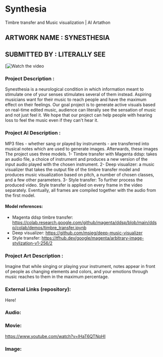 # Synthesia
Timbre transfer and Music visualization | AI Artathon

## ARTWORK NAME : SYNESTHESIA
## SUBMITTED BY : LITERALLY SEE
[![Watch the video](https://www.youtube.com/watch?v=IHaT6QTNoHI)

 
### Project Description :
Synesthesia is a neurological condition in which information meant to stimulate one of your senses stimulates several of them instead. Aspiring musicians want for their music to reach people and have the maximum effect on their feelings. Our goal project is to generate active visuals based on real-time edited music, audience can literally see the sensation of music and not just feel it. We hope that our project can help people with hearing loss to feel the music even if they can't hear it.
### Project AI Description :
MP3 files - whether sang or played by instruments - are transferred into musical notes which are used to generate images. Afterwards, these images
The project uses three models. 
1- Timbre transfer with Magenta ddsp: takes an audio file, a choice of instrument and produces a new version of the input audio played with the chosen instrument. 
2- Deep visualizer: a music visualizer that takes the output file of the timbre transfer model and produces music visualization based on pitch, a number of chosen classes, and a few other parameters.
3- Style transfer: To further process the produced video. Style transfer is applied on every frame in the video separately. Eventually, all frames are compiled together with the audio from the first model. 
#### Model references: 
- Magenta ddsp timbre transfer: https://colab.research.google.com/github/magenta/ddsp/blob/main/ddsp/colab/demos/timbre_transfer.ipynb
- Deep visualizer: https://github.com/msieg/deep-music-visualizer
- Style transfer: https://tfhub.dev/google/magenta/arbitrary-image-stylization-v1-256/2
### Project Art Description :
Imagine that while singing or playing your instrument, notes appear in front of people as changing elements and colors, and your emotions through music reaches to them in the maximum percentage.
 
 
### External Links (repository): 
Here!
 
 
### Audio:
 
### Movie:
https://www.youtube.com/watch?v=IHaT6QTNoHI
 
### Image:

